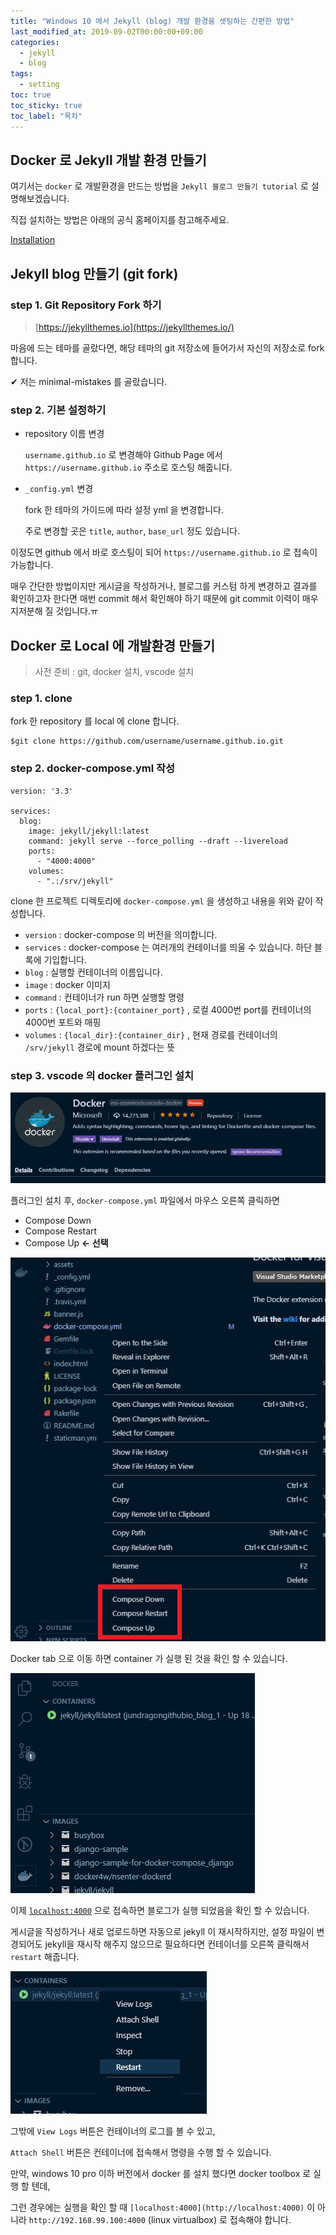 ```yaml
---
title: "Windows 10 에서 Jekyll (blog) 개발 환경을 셋팅하는 간편한 방법"
last_modified_at: 2019-09-02T00:00:00+09:00
categories:
  - jekyll
  - blog
tags:
  - setting
toc: true
toc_sticky: true
toc_label: "목차"
---
```

## Docker 로 Jekyll 개발 환경 만들기

여기서는 `docker` 로 개발환경을 만드는 방법을 `Jekyll 블로그 만들기 tutorial` 로 설명해보겠습니다.

직접 설치하는 방법은 아래의 공식 홈페이지를 참고해주세요.

[Installation](https://jekyllrb.com/docs/installation)

## Jekyll blog 만들기 (git fork)

### step 1. Git Repository Fork 하기

> [https://jekyllthemes.io](https://jekyllthemes.io/)

마음에 드는 테마를 골랐다면, 해당 테마의 git 저장소에 들어가서 자신의 저장소로 fork 합니다.

✔ 저는 minimal-mistakes 를 골랐습니다.

### step 2. 기본 설정하기

- repository 이름 변경

    `username.github.io` 로 변경해야 Github Page 에서 `https://username.github.io` 주소로 호스팅 해줍니다.

- `_config.yml` 변경

    fork 한 테마의 가이드에 따라 설정 yml 을 변경합니다.

    주로 변경할 곳은  `title`, `author`, `base_url` 정도 있습니다.

이정도면 github 에서 바로 호스팅이 되어 `https://username.github.io` 로 접속이 가능합니다.

매우 간단한 방법이지만 게시글을 작성하거나, 블로그를 커스텀 하게 변경하고 결과를 확인하고자 한다면 매번 commit 해서 확인해야 하기 때문에 git commit 이력이 매우 지저분해 질 것입니다.ㅠ

## Docker 로 Local 에 개발환경 만들기

> 사전 준비 : git, docker 설치, vscode 설치

### step 1. clone

fork 한 repository 를 local 에 clone 합니다.

    $git clone https://github.com/username/username.github.io.git

### step 2. docker-compose.yml 작성

    version: '3.3'
    
    services:
      blog:
        image: jekyll/jekyll:latest
        command: jekyll serve --force_polling --draft --livereload
        ports:
          - "4000:4000"
        volumes:
          - ".:/srv/jekyll"

clone 한 프로젝트 디렉토리에 `docker-compose.yml` 을 생성하고 내용을 위와 같이 작성합니다.

- `version`  : docker-compose 의 버전을 의미합니다.
- `services` : docker-compose 는 여러개의 컨테이너를 띄울 수 있습니다. 하단 블록에 기입합니다.
- `blog` : 실행할 컨테이너의 이름입니다.
- `image` : docker 이미지
- `command` : 컨테이너가 run 하면 실행할 명령
- `ports` : `{local_port}:{container_port}` , 로컬 4000번 port를 컨테이너의 4000번 포트와 매핑
- `volumes` : `{local_dir}:{container_dir}` , 현재 경로를 컨테이너의 `/srv/jekyll` 경로에 mount 하겠다는 뜻

### step 3. vscode 의 docker 플러그인 설치

![vscode-docker-plugin.jpg](/assets/images/posts/2019-09-02/vscode-docker-plugin.jpg)

플러그인 설치 후, `docker-compose.yml` 파일에서 마우스 오른쪽 클릭하면

- Compose Down
- Compose Restart
- Compose Up **← 선택**

![vscode-docker.jpg](/assets/images/posts/2019-09-02/vscode-docker.jpg)

Docker tab 으로 이동 하면 container 가 실행 된 것을 확인 할 수 있습니다.

![vscode-docker-container.jpg](/assets/images/posts/2019-09-02/vscode-docker-container.jpg)

이제 [`localhost:4000`](http://localhost:4000) 으로 접속하면 블로그가 실행 되었음을 확인 할 수 있습니다.

게시글을 작성하거나 새로 업로드하면 자동으로 jekyll 이 재시작하지만, 설정 파일이 변경되어도 jekyll을 재시작 해주지 않으므로 필요하다면 컨테이너를 오른쪽 클릭해서 `restart` 해줍니다.

![vscode-docker-restart.jpg](/assets/images/posts/2019-09-02/vscode-docker-restart.jpg)

그밖에 `View Logs` 버튼은 컨테이너의 로그를 볼 수 있고,

`Attach Shell` 버튼은 컨테이너에 접속해서 명령을 수행 할 수 있습니다.

만약, windows 10 pro 이하 버전에서 docker 를 설치 했다면 docker toolbox 로 실행 할 텐데, 

그런 경우에는 실행을 확인 할 때 `[localhost:4000](http://localhost:4000)` 이 아니라 `http://192.168.99.100:4000` (linux virtualbox) 로 접속해야 합니다.